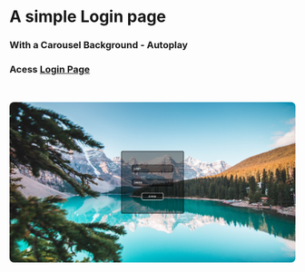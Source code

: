 # A simple Login page

### With a Carousel Background - Autoplay
### Acess [Login Page](https://flickler.github.io/Login_page/)

<img src="./assets/img/preview.png" style="border-radius:.5rem; margin-top:2rem; margin-bottom:2rem;">
